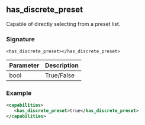 ## has\_discrete\_preset

Capable of directly selecting from a preset list.


### Signature

`<has_discrete_preset></has_discrete_preset>`


| Parameter | Description |
| --- | --- |
| bool | True/False |


### Example

```xml
<capabilities>
   <has_discrete_preset>true</has_discrete_preset>
</capabilities>
```
